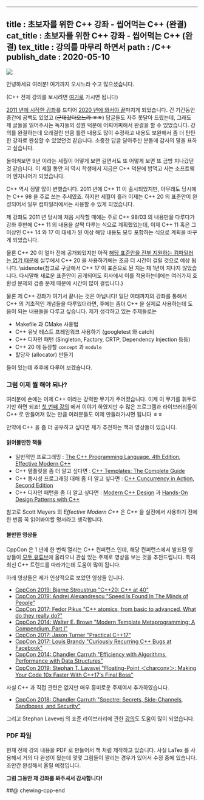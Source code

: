 -----------------
title : 초보자를 위한 C++ 강좌 - 씹어먹는 C++ (완결)
cat_title : 초보자를 위한 C++ 강좌 - 씹어먹는 C++ (완결)
tex_title : 강의를 마무리 하면서
path : /C++
publish_date : 2020-05-10
-----------------

![](/img/ChewingCpplogo.png)

안녕하세요 여러분! 여기까지 오시느라 수고 많으셨습니다.

(C++ 전체 강의를 보시려면 [여기로](/135) 가시면 됩니다)

[2011 년에 시작한 강좌](/135)를 드디어 [2020 년에 와서야 끝](/310)마치게 되었습니다. 긴 기간동안 중간에 공백도 있었고 (~~군대갔다오느라 ㅎㅎ~~) 답글들도 자주 못달아 드렸는데, 그래도 제 글들을 읽어주시는 독자들의 성원 덕분에 어찌어찌해서 완결을 할 수 있었습니다. 강의를 완결하는데 오래걸린 만큼 틀린 내용도 많이 수정하고 내용도 보완해서 좀 더 탄탄한 강좌로 완성할 수 있었던것 같습니다. 소중한 답글 달아주신 분들에 감사의 말을 표하고 싶습니다.

돌이켜보면 9년 이라는 세월이 어떻게 보면 길면서도 또 어떻게 보면 또 금방 지나갔던 것 같습니다. 이 세월 동안 저 역시 학생에서 지금은 C++ 덕분에 밥먹고 사는 소프트웨어 엔지니어가 되었습니다. 

C++ 역시 정말 많이 변했습니다. 2011 년에 C++ 11 이 출시되었지만, 아무래도 당시에는 C++ 98 을 주로 쓰는 추세였죠. 하지만 세월이 흘러 이제는 C++ 20 의 표준안이 완성되어서 일부 컴파일러에서는 사용할 수 있게 되었습니다.

제 강좌도 2011 년 당시에 처음 시작할 때에는 주로 C++ 98/03 의 내용만을 다루다가 강좌 후반에 C++ 11 의 내용을 살짝 다루는 식으로 계획했었는데, 이제 C++ 11 혹은 그 이상인 C++ 14 와 17 이 대세가 된 이상 해당 내용도 모두 포함하는 식으로 계획을 바꾸게 되었습니다. 

물론 C++ 20 이 얼마 전에 공개되었지만 아직 [해당 표준안을 전부 지원하는 컴파일러는 없기 때문에](https://en.cppreference.com/w/cpp/compiler_support) 실무에서 C++ 20 을 사용하기에는 조금 더 시간이 걸릴 것으로 예상 됩니다. \sidenote{참고로 구글에서 C++ 17 이 표준으로 된 지는 채 1년이 지나지 않았습니다. 다시말해 새로운 표준안이 공개되어도 회사에서 이를 적용하는데에는 여러가지 호환성 문제와 검증 문제 때문에 시간이 많이 걸립니다.}

물론 제 C++ 강좌가 여기서 끝나는 것은 아닙니다! 일단 여태까지의 강좌를 통해서 C++ 의 기초적인 개념들을 다루었더라면, 후에는 좀더 C++ 을 실제로 사용하는데 도움이 되는 내용들을 다루고 싶습니다. 제가 생각하고 있는 주제들로는

* Makefile 과 CMake 사용법
* C++ 유닛 테스트 프레임워크 사용하기 (googletest 와 catch)
* C++ 디자인 패턴 (Singleton, Factory, CRTP, Dependency Injection 등등)
* C++ 20 에 등장할 `concept` 과 `module`
* 할당자 (allocator) 만들기

들이 있는데 추후에 다루어 보겠습니다. 

### 그럼 이제 뭘 해야 되나?

여러분에 손에는 이제 C++ 이라는 강력한 무기가 주어졌습니다. 이제 이 무기를 휘두루기만 하면 되죠! [첫 번째 강의](/135) 에서 이야기 하였지만 수 많은 프로그램과 라이브러리들이 C++ 로 만들어져 있는 만큼 여러분들도 이제 만들러가시면 됩니다 ㅎㅎ

만약에 C++ 을 좀 더 공부하고 싶다면 제가 추천하는 책과 영상들이 있습니다.

#### 읽어볼만한 책들

* 일반적인 프로그래밍 : [The C++ Programming Language, 4th Edition](https://www.amazon.com/C-Programming-Language-4th/dp/0321563840), [Effective Modern C++](https://www.amazon.com/Effective-Modern-Specific-Ways-Improve-ebook/dp/B00PGCMGDQ/ref=sr_1_2?dchild=1&keywords=effective+c%2B%2B&qid=1589541739&sr=8-2)
* C++ 템플릿을 좀 더 알고 싶다면 : [C++ Templates: The Complete Guide](https://www.amazon.com/Templates-Complete-Guide-David-Vandevoorde-ebook/dp/B075MJNCCH/ref=sr_1_1?dchild=1&keywords=C%2B%2B+templates&qid=1589541715&sr=8-1)
* C++ 동시성 프로그래밍 대해 좀 더 알고 싶다면 : [C++ Cuncurrency in Action, Second Edition](https://www.amazon.com/C-Concurrency-Action-Second/dp/B082MS5SZW/ref=sr_1_3?dchild=1&keywords=concurrency+c%2B%2B&qid=1589541768&sr=8-3)
* C++ 디자인 패턴을 좀 더 알고 싶다면 : [Modern C++ Design](https://www.amazon.com/Modern-Design-Programming-Patterns-Depth-ebook/dp/B00AU3JUHG/ref=sr_1_4?dchild=1&keywords=design+pattern+c%2B%2B&qid=1589541844&sr=8-4) 과 [Hands-On Design Patterns with C++](https://www.amazon.com/Hands-Design-Patterns-reusable-maintainable-ebook/dp/B07FNVYSN4/ref=sr_1_5?dchild=1&keywords=design+pattern+c%2B%2B&qid=1589541881&sr=8-5)

참고로 Scott Meyers 의 *Effective Modern C++* 은 C++ 을 실전에서 사용하기 전에 한 번쯤 꼭 읽어봐야할 명서라고 생각합니다.

#### 볼만한 영상들

CppCon 은 1 년에 한 번씩 열리는 C++ 컨퍼런스 인데, 해당 컨퍼런스에서 발표된 영상들이 [모두 유튜브](https://www.youtube.com/channel/UCMlGfpWw-RUdWX_JbLCukXg)에 올라오니 관심 있는 주제로 영상을 보는 것을 추천드립니다. 특히 최신 C++ 트렌드를 따라가는데 도움이 많이 됩니다. 

아래 영상들은 제가 인상적으로 보았던 영상들 입니다.

* [CppCon 2019: Bjarne Stroustrup "C++20: C++ at 40"](https://www.youtube.com/watch?v=u_ij0YNkFUs)
* [CppCon 2019: Andrei Alexandrescu "Speed Is Found In The Minds of People"](https://www.youtube.com/watch?v=FJJTYQYB1JQ)
* [CppCon 2017: Fedor Pikus "C++ atomics, from basic to advanced. What do they really do?"](https://www.youtube.com/watch?v=ZQFzMfHIxng)
* [CppCon 2014: Walter E. Brown "Modern Template Metaprogramming: A Compendium, Part I"](https://www.youtube.com/watch?v=Am2is2QCvxY)
* [CppCon 2017: Jason Turner "Practical C++17"](https://www.youtube.com/watch?v=nnY4e4faNp0)
* [CppCon 2017: Louis Brandy "Curiously Recurring C++ Bugs at Facebook"](https://www.youtube.com/watch?v=lkgszkPnV8g)
* [CppCon 2014: Chandler Carruth "Efficiency with Algorithms, Performance with Data Structures"](https://www.youtube.com/watch?v=fHNmRkzxHWs)
* [CppCon 2019: Stephan T. Lavavej "Floating-Point ＜charconv＞: Making Your Code 10x Faster With C++17's Final Boss"](https://www.youtube.com/watch?v=4P_kbF0EbZM)

사실 C++ 과 직접 관련은 없지만 매우 흥미로운 주제여서 추가하였습니다. 

* [CppCon 2018: Chandler Carruth "Spectre: Secrets, Side-Channels, Sandboxes, and Security"](https://www.youtube.com/watch?v=_f7O3IfIR2k)

그리고 Stephan Lavevej 의 표준 라이브러리에 관한 [강의](https://channel9.msdn.com/Series/C9-Lectures-Stephan-T-Lavavej-Standard-Template-Library-STL-/C9-Lectures-Introduction-to-STL-with-Stephan-T-Lavavej)도 도움이 많이 되었습니다.

### PDF 파일

현재 전체 강의 내용을 PDF 로 만들어서 책 처럼 제작하고 있습니다. 사실 LaTex 를 사용해서 거의 다 완성이 됬는데 몇몇 그림들이 짤리는 경우가 있어서 수정 중에 있습니다. 조만간 완성해서 올릴 예정입니다.

**그럼 그동안 제 강좌를 봐주셔서 감사합니다!**

##@ chewing-cpp-end